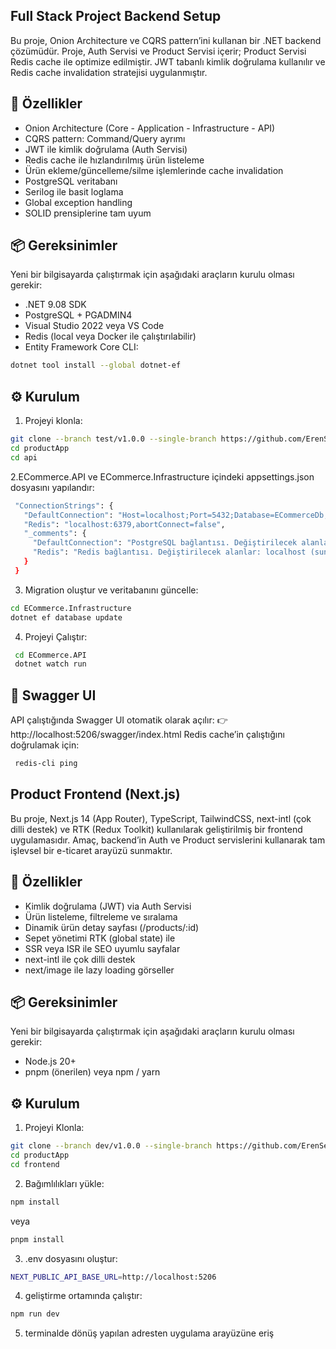 ## Full Stack Project Backend Setup
Bu proje, Onion Architecture ve CQRS pattern’ini kullanan bir .NET backend çözümüdür.
Proje, Auth Servisi ve Product Servisi içerir; Product Servisi Redis cache ile optimize edilmiştir.
JWT tabanlı kimlik doğrulama kullanılır ve Redis cache invalidation stratejisi uygulanmıştır.

## 🚀 Özellikler

- Onion Architecture (Core - Application - Infrastructure - API)
- CQRS pattern: Command/Query ayrımı
- JWT ile kimlik doğrulama (Auth Servisi)
- Redis cache ile hızlandırılmış ürün listeleme
- Ürün ekleme/güncelleme/silme işlemlerinde cache invalidation
- PostgreSQL veritabanı
- Serilog ile basit loglama
- Global exception handling
- SOLID prensiplerine tam uyum
  
## 📦 Gereksinimler

Yeni bir bilgisayarda çalıştırmak için aşağıdaki araçların kurulu olması gerekir:
- .NET 9.08 SDK
- PostgreSQL + PGADMIN4 
- Visual Studio 2022 veya VS Code
- Redis (local veya Docker ile çalıştırılabilir)
- Entity Framework Core CLI:
 ```bash
dotnet tool install --global dotnet-ef
```

## ⚙️ Kurulum

1. Projeyi klonla:
 ```bash
git clone --branch test/v1.0.0 --single-branch https://github.com/ErenSeven/productApp.git
cd productApp
cd api
```
2.ECommerce.API ve ECommerce.Infrastructure içindeki appsettings.json dosyasını yapılandır:
 ```bash
  "ConnectionStrings": {
    "DefaultConnection": "Host=localhost;Port=5432;Database=ECommerceDb;Username=postgres;Password=1234",
    "Redis": "localhost:6379,abortConnect=false",
    "_comments": {
      "DefaultConnection": "PostgreSQL bağlantısı. Değiştirilecek alanlar: Host (sunucu adresi), Port (PostgreSQL portu), Database (veritabanı adı), Username (kullanıcı adı), Password (şifre)",
      "Redis": "Redis bağlantısı. Değiştirilecek alanlar: localhost (sunucu adresi), port (6379 varsayılan). abortConnect=false, bağlantı hatasında uygulamanın başlatılmasını sağlar"
    }
  }
```
3. Migration oluştur ve veritabanını güncelle:
 ```bash
cd ECommerce.Infrastructure
dotnet ef database update
```
4. Projeyi Çalıştır:
 ```bash
  cd ECommerce.API
  dotnet watch run
```
## 📖 Swagger UI

API çalıştığında Swagger UI otomatik olarak açılır:
👉 http://localhost:5206/swagger/index.html
Redis cache’in çalıştığını doğrulamak için:
 ```bash
  redis-cli ping
```
## Product Frontend (Next.js)
Bu proje, Next.js 14 (App Router), TypeScript, TailwindCSS, next-intl (çok dilli destek) ve RTK (Redux Toolkit) kullanılarak geliştirilmiş bir frontend uygulamasıdır.
Amaç, backend’in Auth ve Product servislerini kullanarak tam işlevsel bir e-ticaret arayüzü sunmaktır.

## 🚀 Özellikler

- Kimlik doğrulama (JWT) via Auth Servisi
- Ürün listeleme, filtreleme ve sıralama
- Dinamik ürün detay sayfası (/products/:id)
- Sepet yönetimi RTK (global state) ile
- SSR veya ISR ile SEO uyumlu sayfalar
- next-intl ile çok dilli destek
- next/image ile lazy loading görseller

## 📦 Gereksinimler

Yeni bir bilgisayarda çalıştırmak için aşağıdaki araçların kurulu olması gerekir:
- Node.js 20+
- pnpm (önerilen) veya npm / yarn

## ⚙️ Kurulum

1. Projeyi Klonla:
 ```bash
git clone --branch dev/v1.0.0 --single-branch https://github.com/ErenSeven/productApp.git
 cd productApp
 cd frontend
```
2. Bağımlılıkları yükle:
 ```bash
npm install
```
veya
 ```bash
pnpm install
```
3. .env dosyasını oluştur:
 ```bash
NEXT_PUBLIC_API_BASE_URL=http://localhost:5206
```
4. geliştirme ortamında çalıştır:
 ```bash
 npm run dev
```
5. terminalde dönüş yapılan adresten uygulama arayüzüne eriş
